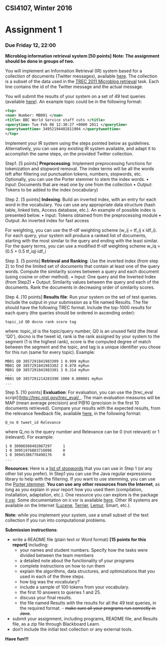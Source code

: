 ## CSI4107, Winter 2016
# Assignment 1
### Due Friday 12, 22:00
**Microblog information retrieval system [50 points]**
**Note: The assignment should be done in groups of two.**

You will implement an Information Retrieval (IR) system based for a collection of documents (Twitter messages), available [here](http://www.site.uottawa.ca/~diana/csi4107/A1_2016/Trec_microblog11.txt). The collection is a subset of the data used in the [TREC 2011 Microblog retrieval](https://sites.google.com/site/microblogtrack/2011-guidelines) task. Each line contains the id of the Twitter message and the actual message.

You will submit the results of your system on a set of 49 test queries (available [here](http://www.site.uottawa.ca/~diana/csi4107/A1_2016/topics_MB1-49.txt)).
An example topic could be in the following format:
```xml
<top>
<num> Number: MB001 </num>
<title> BBC World Service staff cuts </title>
<querytime> Tue Feb 08 12:30:27 +0000 2011 </querytime>
<querytweettime> 34952194402811904 </querytweettime>
</top>
```
Implement your IR system using the steps pointed below as guidelines. Alternatively, you can use any existing IR system available, and adapt it to accomplish the same steps, on the provided Twitter collection.

Step1. [5 points] **Preprocessing**: Implement preprocessing functions for tokenization and stopword removal. The index terms will be all the words left after filtering out punctuation tokens, numbers, stopwords, etc. Optionally, you can use the Porter stemmer to stem the index words.
  • _Input_: Documents that are read one by one from the collection
  • _Output_: Tokens to be added to the index (vocabulary)

Step 2. [5 points] **Indexing**: Build an inverted index, with an entry for each word in the vocabulary. You can use any appropriate data structure (hash table, linked lists, Access database, etc.). An example of possible index is presented below.
• Input: Tokens obtained from the preprocessing module
• Output: An inverted index for fast access

  For weighting, you can use the tf-idf weighting scheme (w_ij = tf_ij x idf_i). For each query, your system will produce a ranked list of documents, starting with the most similar to the query and ending with the least similar. For the query terms, you can use a modified tf-idf weighting scheme w_iq = (0.5 + 0.5 tf_iq)·idf_i

Step 3. [5 points] **Retrieval and Ranking**: Use the inverted index (from step 2) to find the limited set of documents that contain at least one of the query words. Compute the similarity scores between a query and each document (using cosine or other method).
• Input: One query and the Inverted Index (from Step2)
• Output: Similarity values between the query and each of the documents. Rank the documents in
decreasing order of similarity scores.

Step 4. [10 points] **Results file**: Run your system on the set of test queries. Include the output in your submission as a file named Results.
The file should have the following TREC format. Include the top-1000 results for each query (the queries should be ordered in ascending order):
```
topic_id Q0 docno rank score tag
```
where: topic_id is the topic/query number, Q0 is an unused field (the literal 'Q0'), docno is the tweet id, rank is the rank assigned by your system to the segment (1 is the highest rank), score is the computed degree of match between the segment and the topic, and tag is a unique identifier you chose for this run (same for every topic). Example:
```
MB01 Q0 3857291841983309 1 0.999 myRun
MB01 Q0 3857291841983302 2 0.878 myRun
MB01 Q0 3857291841983301 3 0.314 myRun
...
MB01 Q0 3857291214283390 1000 0.000001 myRun
...
```

Step 5. [10 points] **Evaluation**:
For evaluation, you can use the [trec_eval script](http://trec.nist.gov/trec_eval/_. The main evaluation measures will be MAP (mean average precision) and P@10 (precision in the first 10 documents retrieved). Compare your results with the expected
results, from the relevance feedback file, available [here](http://www.site.uottawa.ca/~diana/csi4107/A1_2016/Trec_microblog11-qrels.txt), in the following format:
```
Q_no 0 tweet_id Relevance
```

where Q_no is the query number and Relevance can be 0 (not relevant) or 1 (relevant). For example:
```
1 0 30986508492087297     1
1 0 30951976883716096     0
1 0 30945386776498176     0
...
```
**Resources**: Here is a [list of stopwords](http://www.site.uottawa.ca/~diana/csi5180/StopWords) that you can use in Step 1 (or any other list you prefer). In Step1 you can use the Java regular expressions library to help with the filtering. If you want to use stemming, you can use the [Porter stemmer](http://tartarus.org/~martin/PorterStemmer/).
**You can use any other resources from the Internet**, as long as you explain in your report how you used them (compilation, installation, adaptation, etc.).
One resource you can explore is the package [ir.vsr](http://www.cs.utexas.edu/users/mooney/ir-course/ir.jar). Some documentation on ir.vsr is available [here](http://www.cs.utexas.edu/users/mooney/ir-course/doc/index.html). Other IR systems are available on the Internet ([Lucene](http://lucene.apache.org), [Terrier](http://terrier.org), [Lemur](http://www.lemurproject.org), Smart, etc.).

**Note**: while you implement your system, use a small subset of the text collection if you run into computational problems.

**Submission instructions**:
- write a README file (plain text or Word format) **[15 points for this report]** including:
  * your names and student numbers. Specify how the tasks were divided between the team members
  * a detailed note about the functionality of your programs
  * complete instructions on how to run them
  * explain the algorithms, data structures, and optimizations that you used in each of the three steps.
  * how big was the vocabulary?
  * include a sample of 100 tokens from your vocabulary.
  * the first 10 answers to queries 1 and 25.
  * discuss your final results.
  * the file named Results with the results for all the 49 test queries, in the required format. - ~~make sure all your programs run correctly in Java~~.
- submit your assignment, including programs, README file, and Results file, as a zip file through Blackboard Learn.
- don’t include the initial text collection or any external tools.

**Have fun!!!**
